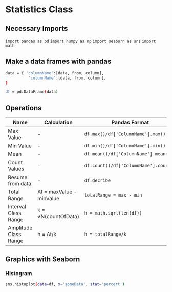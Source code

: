 # Statistics Class

## Necessary Imports

`import pandas as pd`
`import numpy as np`
`import seaborn as sns`
`import math`

## Make a data frames with pandas

```sh
data = { 'columnName':[data, from, column],
          'columnName':[data, from, column],
}

df = pd.DataFrame(data)
```

## Operations

| Name | Calculation | Pandas Format |
| ------ | ------ | ------ |
| Max Value | - | ```df.max()/df['ColumnName'].max()```|
| Min Value | - | ```df.min()/df['ColumnName'].min()```|
| Mean | - | ```df.mean()/df['ColumnName'].mean()```|
| Count Values | - | ```df.count()/df['ColumnName'].count()```|
| Resume from data | - | ```df.decribe```|
| Total Range | At = maxValue - minValue | ```totalRange = max - min```|
| Interval Class Range | k = √N(countOfData) | ```h = math.sqrt(len(df))```|
| Amplitude Class Range | h = At/k | ```h = totalRange/k```|

## Graphics with Seaborn

### Histogram
```sh
sns.histoplot(data=df, x='someData', stat='percert')
```
